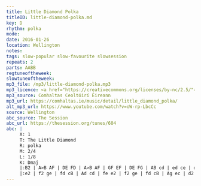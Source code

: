 ```yaml
---
title: Little Diamond Polka
titleID: little-diamond-polka.md
key: D
rhythm: polka
mode:
date: 2016-01-26
location: Wellington
notes:
tags: slow-popular slow-favourite slowsession
repeats: 2
parts: AABB
regtuneoftheweek:
slowtuneoftheweek:
mp3_file: /mp3/little-diamond-polka.mp3
mp3_licence: <a href="https://creativecommons.org/licenses/by-nc/2.5/">CC-BY-NC-2.5</a>
mp3_source: Comhaltas Ceoltóirí Éireann
mp3_url: https://comhaltas.ie/music/detail/little_diamond_polka/
alt_mp3_url: https://www.youtube.com/watch?v=oW-rp-LbcCc
source: Wellington
abc_source: The Session
abc_url: https://thesession.org/tunes/604
abc: |
     X: 1
     T: The Little Diamond
     R: polka
     M: 2/4
     L: 1/8
     K: Dmaj
     |:B2 | A>B AF | DE FD | A>B AF | GF EF | DE FG | AB cd | ed ce | d2 :||!
     |:e2 | f2 ge | fd cB | Ad cd | fe e2 | f2 ge | fd cB | Ag ec | d2 :||!
---
```

